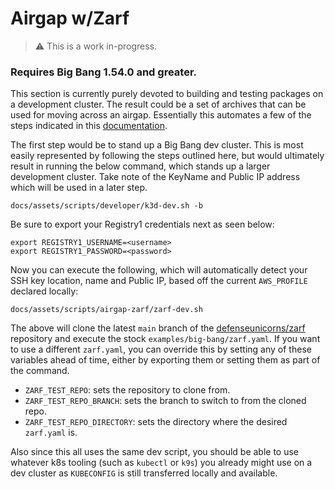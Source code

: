 # Airgap w/Zarf

> ⚠️ This is a work in-progress.

### Requires Big Bang 1.54.0 and greater.

This section is currently purely devoted to building and testing packages on a development cluster.  The result could be a set of archives that can be used for moving across an airgap.  Essentially this automates a few of the steps indicated in this [documentation](https://docs.zarf.dev/docs/zarf-tutorials/big-bang).

The first step would be to stand up a Big Bang dev cluster.  This is most easily represented by following the steps outlined here, but would ultimately result in running the below command, which stands up a larger development cluster.  Take note of the KeyName and Public IP address which will be used in a later step.

```shell
docs/assets/scripts/developer/k3d-dev.sh -b
```

Be sure to export your Registry1 credentials next as seen below:

```shell
export REGISTRY1_USERNAME=<username>
export REGISTRY1_PASSWORD=<password>
```

Now you can execute the following, which will automatically detect your SSH key location, name and Public IP, based off the current `AWS_PROFILE` declared locally: 

```shell
docs/assets/scripts/airgap-zarf/zarf-dev.sh
```

The above will clone the latest  `main` branch of the [defenseunicorns/zarf](https://github.com/defenseunicorns/zarf) repository and execute the stock `examples/big-bang/zarf.yaml`.  If you want to use a different `zarf.yaml`, you can override this by setting any of these variables ahead of time, either by exporting them or setting them as part of the command.

* `ZARF_TEST_REPO`: sets the repository to clone from.
* `ZARF_TEST_REPO_BRANCH`: sets the branch to switch to from the cloned repo.
* `ZARF_TEST_REPO_DIRECTORY`: sets the directory where the desired `zarf.yaml` is.

Also since this all uses the same dev script, you should be able to use whatever k8s tooling (such as `kubectl` or `k9s`) you already might use on a dev cluster as `KUBECONFIG` is still transferred locally and available.
